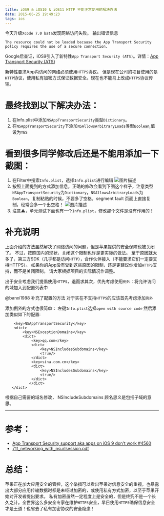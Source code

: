```yaml
---
title: iOS9 & iOS10 & iOS11 HTTP 不能正常使用的解决办法
date: 2015-06-25 19:49:23
tags: ios
---
```


今天升级`Xcode 7.0 bata`发现网络访问失败。
输出错误信息
```
The resource could not be loaded because the App Transport Security policy requires the use of a secure connection.
```
Google后查证，iOS9引入了新特性`App Transport Security (ATS)`。详情：[App Transport Security (ATS)](https://developer.apple.com/library/prerelease/ios/releasenotes/General/WhatsNewIniOS/Articles/iOS9.html#//apple_ref/doc/uid/TP40016198-DontLinkElementID_13)

新特性要求App内访问的网络必须使用`HTTPS`协议。
但是现在公司的项目使用的是`HTTP`协议，使用私有加密方式保证数据安全。现在也不能马上改成`HTTPS`协议传输。

# 最终找到以下解决办法：

1. 在Info.plist中添加`NSAppTransportSecurity`类型`Dictionary`。
2. 在`NSAppTransportSecurity`下添加`NSAllowsArbitraryLoads`类型`Boolean`,值设为`YES`

# 看到很多同学修改后还是不能用添加一下截图：
1. 在Filter中搜索`Info.plist`，选择`Info.plist`进行编辑
![图片描述][1]
2. 按照上面提到的方式添加信息，正确的修改会看到下图这个样子，注意类型`NSAppTransportSecurity`为`Dictionary`，`NSAllowsArbitraryLoads`为`Boolean`，复制粘贴的时候，不要多了空格，segment fault 页面上直接复制，经常会多一个出空格！
![图片描述][2]
3. 注意⚠️，单元测试下面也有一个`Info.plist`，修改那个文件是没有作用的！


# 补充说明

上面介绍的方法虽然解决了网络访问的问题，但是苹果提供的安全保障也被关闭了。
不过，按照国内的现状，关闭这个限制也许是更实际的做法。
至于原因就太多了，第三方SDK（几乎都是访问`HTTP`），合作伙伴接入（不能要求它们一定要支持HTTPS）。
如果你的App没有受到这些原因的限制，还是更建议你增加`HTTPS`支持，而不是关闭限制。
请大家根据项目的实际情况作调整。

出于安全考虑我们提倡使用`HTTPS`，退而求其次，优先考虑使用`例外`：将允许访问的域加入到配置列表中

@banxi1988 补充了配置的方法
对于实在不支持`HTTPS`的应该首先考虑添加`例外`

添加例外的方式也很简单：
左键`Info.plist`选择`open with source code`
然后添加类似如下的配置:

```
    <key>NSAppTransportSecurity</key>
    <dict>
        <key>NSExceptionDomains</key>
        <dict>
            <key>qq.com</key>
            <dict>
                <key>NSIncludesSubdomains</key>
                <true/>
            </dict>
            <key>sina.com.cn</key>
            <dict>
                <key>NSIncludesSubdomains</key>
                <true/>
            </dict>
           </dict>
   </dict>
```
根据自己需要的域名修改， NSIncludeSubdomains 顾名思义是包括子域的意思。




-----------------
# 参考：
* [App Transport Security support aka apps on iOS 9 don't work #4560](https://github.com/meteor/meteor/issues/4560)
* [711_networking_with_nsurlsession.pdf](http://devstreaming.apple.com/videos/wwdc/2015/711y6zlz0ll/711/711_networking_with_nsurlsession.pdf?dl=1)


# 总结：
苹果正在加大应用安全的管控，这个举措可以看出苹果对信息安全的重视，也暴露出大部分应用传输数据时都是未经过加密的，或使用私有方式加密，以至于苹果开始对开发者提出要求。
私有加密虽然一定程度上是安全的，但是终究不是一个长久之计。全世界这么多安全专家在维护`HTTPS`安全，早日使用`HTTPS`确保信息安全才是王道！也省去了私有加密协议的安全隐患！


  [1]: 1.jpeg
  [2]: 2.jpeg
